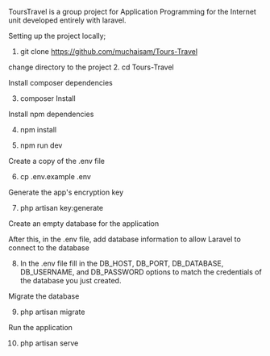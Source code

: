 ToursTravel is a group project for Application Programming for the Internet unit developed entirely with laravel. 

Setting up the project locally;
1. git clone https://github.com/muchaisam/Tours-Travel

change directory to the project
2. cd Tours-Travel

Install composer dependencies

3. composer Install

Install npm dependencies

4. npm install

5. npm run dev

Create a copy of the .env file

6. cp .env.example .env

Generate the app's encryption key

7. php artisan key:generate

Create an empty database for the application 

After this, in the .env file, add database information to allow  Laravel to connect to the database

8. In the .env file fill in the DB_HOST, DB_PORT, DB_DATABASE, DB_USERNAME, and DB_PASSWORD options to match the credentials of the database you just created. 

Migrate the database

9. php artisan migrate

Run the application 

10. php artisan serve

